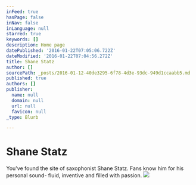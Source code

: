 ```yaml
---
inFeed: true
hasPage: false
inNav: false
inLanguage: null
starred: true
keywords: []
description: Home page
datePublished: '2016-01-22T07:05:06.722Z'
dateModified: '2016-01-22T07:04:56.272Z'
title: Shane Statz
author: []
sourcePath: _posts/2016-01-12-40de3295-6f78-4d3e-93dc-949d1ccaabb5.md
published: true
authors: []
publisher:
  name: null
  domain: null
  url: null
  favicon: null
_type: Blurb

---
```

# Shane Statz

You've found the site of saxophonist Shane Statz. Fans know him for his personal sound- fluid, inventive and filled with passion.
![](https://the-grid-user-content.s3-us-west-2.amazonaws.com/ece0ae86-cab2-4e80-95dc-705ecf261a5f.jpg)